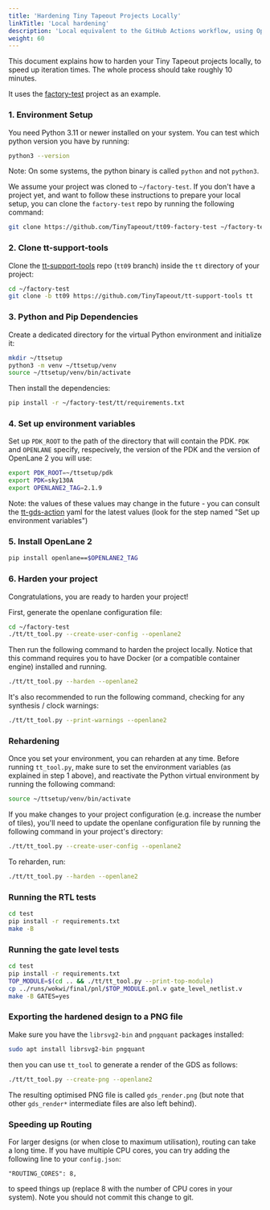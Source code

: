 ```yaml
---
title: 'Hardening Tiny Tapeout Projects Locally'
linkTitle: 'Local hardening'
description: 'Local equivalent to the GitHub Actions workflow, using OpenLane 2'
weight: 60
---
```


This document explains how to harden your Tiny Tapeout projects locally, to speed up iteration times. The whole process should take roughly 10 minutes.

It uses the [factory-test](https://github.com/TinyTapeout/tt09-factory-test) project as an example.

### 1. Environment Setup

You need Python 3.11 or newer installed on your system. You can test which python version you have by running:

```sh
python3 --version
```

Note: On some systems, the python binary is called `python` and not `python3`.

We assume your project was cloned to `~/factory-test`. If you don't have a project yet, and want to follow these instructions to prepare your local setup, you can clone the `factory-test` repo by running the following command:

```sh
git clone https://github.com/TinyTapeout/tt09-factory-test ~/factory-test
```

### 2. Clone tt-support-tools

Clone the [tt-support-tools](https://github.com/TinyTapeout/tt-support-tools) repo (`tt09` branch) inside the `tt` directory of your project:

```sh
cd ~/factory-test
git clone -b tt09 https://github.com/TinyTapeout/tt-support-tools tt
```

### 3. Python and Pip Dependencies

Create a dedicated directory for the virtual Python environment and initialize it:

```sh
mkdir ~/ttsetup
python3 -m venv ~/ttsetup/venv
source ~/ttsetup/venv/bin/activate
```

Then install the dependencies:

```sh
pip install -r ~/factory-test/tt/requirements.txt
```

### 4. Set up environment variables

Set up `PDK_ROOT` to the path of the directory that will contain the PDK. `PDK` and `OPENLANE` specify, respecively, the version of the PDK and the version of OpenLane 2 you will use: 

```sh
export PDK_ROOT=~/ttsetup/pdk
export PDK=sky130A
export OPENLANE2_TAG=2.1.9
```

Note: the values of these values may change in the future - you can consult the [tt-gds-action](https://github.com/TinyTapeout/tt-gds-action/blob/main/action.yml) yaml for the latest values (look for the step named "Set up environment variables") 

### 5. Install OpenLane 2

```sh
pip install openlane==$OPENLANE2_TAG
```

### 6. Harden your project

Congratulations, you are ready to harden your project!

First, generate the openlane configuration file:

```sh
cd ~/factory-test
./tt/tt_tool.py --create-user-config --openlane2
```

Then run the following command to harden the project locally.
Notice that this command requires you to have Docker (or a compatible container engine) installed and running.   

```sh
./tt/tt_tool.py --harden --openlane2
```

It's also recommended to run the following command, checking for any synthesis / clock warnings:

```sh
./tt/tt_tool.py --print-warnings --openlane2
```

### Rehardening

Once you set your environment, you can reharden at any time. Before running `tt_tool.py`, make sure to set the environment variables (as explained in step 1 above), and reactivate the Python virtual environment by running the following command:

```sh
source ~/ttsetup/venv/bin/activate
```

If you make changes to your project configuration (e.g. increase the number of tiles), you'll need to update the openlane configuration file by running the following command in your project's directory:

```sh
./tt/tt_tool.py --create-user-config --openlane2
```

To reharden, run:

```sh
./tt/tt_tool.py --harden --openlane2
```

### Running the RTL tests

```sh
cd test
pip install -r requirements.txt
make -B
```

### Running the gate level tests

```sh
cd test
pip install -r requirements.txt
TOP_MODULE=$(cd .. && ./tt/tt_tool.py --print-top-module)
cp ../runs/wokwi/final/pnl/$TOP_MODULE.pnl.v gate_level_netlist.v
make -B GATES=yes
```

### Exporting the hardened design to a PNG file

Make sure you have the `librsvg2-bin` and `pngquant` packages installed:

```sh
sudo apt install librsvg2-bin pngquant
```

then you can use `tt_tool` to generate a render of the GDS as follows:

```sh
./tt/tt_tool.py --create-png --openlane2
```

The resulting optimised PNG file is called `gds_render.png` (but note that other `gds_render*` intermediate files are also left behind).

### Speeding up Routing

For larger designs (or when close to maximum utilisation), routing can take a long time.  If you have multiple CPU cores, you can try adding the following line to your `config.json`:

```none
"ROUTING_CORES": 8,
```

to speed things up (replace 8 with the number of CPU cores in your system).  Note you should not commit this change to git.
